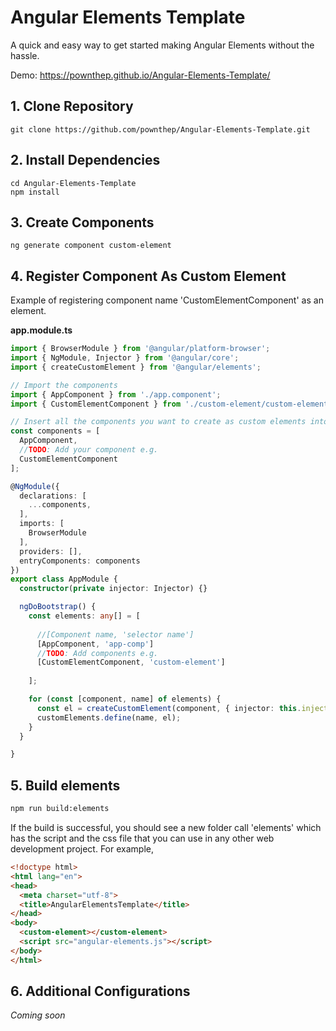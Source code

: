 # Angular Elements Template
A quick and easy way to get started making Angular Elements without the hassle.

Demo: https://pownthep.github.io/Angular-Elements-Template/

## 1. Clone Repository
```
git clone https://github.com/pownthep/Angular-Elements-Template.git
```
## 2. Install Dependencies
```
cd Angular-Elements-Template
npm install
```
## 3. Create Components
```
ng generate component custom-element
```
## 4. Register Component As Custom Element
Example of registering component name 'CustomElementComponent' as an element.

**app.module.ts**
```typescript
import { BrowserModule } from '@angular/platform-browser';
import { NgModule, Injector } from '@angular/core';
import { createCustomElement } from '@angular/elements';

// Import the components
import { AppComponent } from './app.component';
import { CustomElementComponent } from './custom-element/custom-element.component'

// Insert all the components you want to create as custom elements into this array
const components = [
  AppComponent,
  //TODO: Add your component e.g.
  CustomElementComponent
];

@NgModule({
  declarations: [
    ...components,
  ],
  imports: [
    BrowserModule
  ],
  providers: [],
  entryComponents: components
})
export class AppModule { 
  constructor(private injector: Injector) {}

  ngDoBootstrap() {
    const elements: any[] = [
      
      //[Component name, 'selector name']
      [AppComponent, 'app-comp']
      //TODO: Add components e.g.
      [CustomElementComponent, 'custom-element']
      
    ];

    for (const [component, name] of elements) {
      const el = createCustomElement(component, { injector: this.injector });
      customElements.define(name, el);
    }
  }

}
```
## 5. Build elements
```bash
npm run build:elements
```
If the build is successful, you should see a new folder call 'elements' which has the script and the css file that you can use in any other web development project. 
For example, 
```html
<!doctype html>
<html lang="en">
<head>
  <meta charset="utf-8">
  <title>AngularElementsTemplate</title>
</head>
<body>
  <custom-element></custom-element>
  <script src="angular-elements.js"></script>
</body>
</html>
```
## 6. Additional Configurations
_Coming soon_
